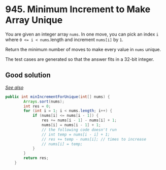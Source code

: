 # 945. Minimum Increment to Make Array Unique
You are given an integer array ```nums```. In one move, you can pick an index ```i``` where ```0 <= i < nums```.length and increment ```nums[i]``` by ```1```.

Return the minimum number of moves to make every value in ```nums``` unique.

The test cases are generated so that the answer fits in a 32-bit integer.

## Good solution
*[See also](https://youtu.be/mE2sD9OIoIU)*
```java
public int minIncrementForUnique(int[] nums) {
        Arrays.sort(nums);
        int res = 0;
        for (int i = 1; i < nums.length; i++) {
            if (nums[i] <= nums[i - 1]) {
                res += nums[i - 1] - nums[i] + 1;
                nums[i] = nums[i - 1] + 1;
                // the following code doesn't run
                // int temp = nums[i - i] + 1;
                // res += temp - nums[i]; // times to increase
                // nums[i] = temp;
            }
        }
        return res;
    }
```